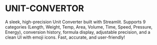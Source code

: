 # UNIT-CONVERTOR
A sleek, high-precision Unit Converter built with Streamlit. Supports 9 categories (Length, Weight, Temp, Area, Volume, Time, Speed, Pressure, Energy), conversion history, formula display, adjustable precision, and a clean UI with emoji icons. Fast, accurate, and user-friendly!
